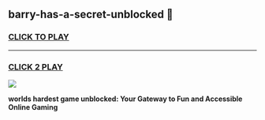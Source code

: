 
## barry-has-a-secret-unblocked 👋
<h3>
<a href="https://premium.freeplayer.one?title=barry-has-a-secret-unblocked&ref=14F">CLICK TO PLAY</a></h3>
<hr>

<h3>
<a href="https://premium.freeplayer.one?title=barry-has-a-secret-unblocked&ref=14F">CLICK 2 PLAY</a>
  
</h3>

<a href="https://premium.freeplayer.one?title=barry-has-a-secret-unblocked&ref=12F/"><img src="https://clearcache.store/games.png"></a>


**worlds hardest game unblocked: Your Gateway to Fun and Accessible Online Gaming**
